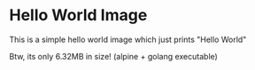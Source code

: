 # Hello World Image

This is a simple hello world image which just prints "Hello World"

Btw, its only 6.32MB in size! (alpine + golang executable)